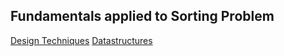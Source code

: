 ## Fundamentals applied to Sorting Problem

[Design Techniques](DesignTechniques.md)
[Datastructures](Datastructures.md)